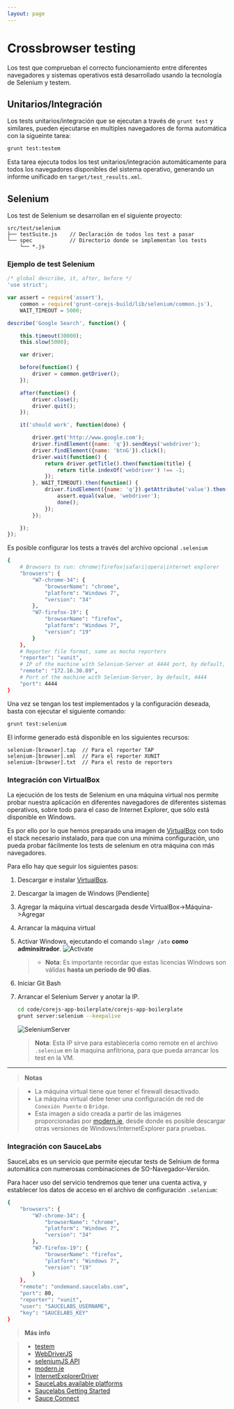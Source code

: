 ```yaml
---
layout: page
---
```





Crossbrowser testing
====================


Los test que comprueban el correcto funcionamiento entre diferentes navegadores y sistemas operativos está desarrollado usando la tecnología de Selenium y testem.

## Unitarios/Integración ##

Los tests unitarios/integración que se ejecutan a través de `grunt test` y similares, pueden ejecutarse en multiples navegadores de forma automática con la sigueinte tarea:

```bash
grunt test:testem
```

Esta tarea ejecuta todos los test unitarios/integración automáticamente para todos los navegadores disponibles del sistema operativo, generando un informe unificado en `target/test_results.xml`.



## Selenium ##

Los test de Selenium se desarrollan en el siguiente proyecto:

```
src/test/selenium
├── testSuite.js    // Declaración de todos los test a pasar
└── spec            // Directorio donde se implementan los tests
    └── *.js
```

### Ejemplo de test Selenium

```javascript
/* global describe, it, after, before */
'use strict';

var assert = require('assert'),
    common = require('grunt-corejs-build/lib/selenium/common.js'),
    WAIT_TIMEOUT = 5000;

describe('Google Search', function() {

    this.timeout(30000);
    this.slow(5000);

    var driver;

    before(function() {
        driver = common.getDriver();
    });

    after(function() {
        driver.close();
        driver.quit();
    });

    it('should work', function(done) {

        driver.get('http://www.google.com');
        driver.findElement({name: 'q'}).sendKeys('webdriver');
        driver.findElement({name: 'btnG'}).click();
        driver.wait(function() {
            return driver.getTitle().then(function(title) {
                return title.indexOf('webdriver') !== -1;
            });
        }, WAIT_TIMEOUT).then(function() {
            driver.findElement({name: 'q'}).getAttribute('value').then(function(value) {
                assert.equal(value, 'webdriver');
                done();
            });
        });

    });
});
```


Es posible configurar los tests a través del archivo opcional `.selenium`

```bash
{
    # Browsers to run: chrome|firefox|safari|opera|internet explorer
    "browsers": {
        "W7-chrome-34": {
            "browserName": "chrome",
            "platform": "Windows 7",
            "version": "34"
        },
        "W7-firefox-19": {
            "browserName": "firefox",
            "platform": "Windows 7",
            "version": "19"
        }
    },
    # Reporter file format, same as mocha reporters
    "reporter": "xunit",
    # IP of the machine with Selenium-Server at 4444 port, by default, localhost
    "remote": "172.16.30.89",
    # Port of the machine with Selenium-Server, by default, 4444
    "port": 4444
}
```

Una vez se tengan los test implementados y la configuración deseada, basta con ejecutar el siguiente comando:

```bash
grunt test:selenium
```

El informe generado está disponible en los siguientes recursos:

```
selenium-[browser].tap  // Para el reporter TAP
selenium-[browser].xml  // Para el reporter XUNIT
selenium-[browser].txt  // Para el resto de reporters
```


### Integración con VirtualBox


La ejecución de los tests de Selenium en una máquina virtual nos permite probar nuestra aplicación en diferentes navegadores de diferentes sistemas operativos, sobre todo para el caso de Internet Explorer, que sólo está disponible en Windows.

Es por ello por lo que hemos preparado una imagen de [VirtualBox](https://www.virtualbox.org/) con todo el stack necesario instalado, para que con una mínima configuración, uno pueda probar fácilmente los tests de selenium en otra máquina con más navegadores.

Para ello hay que seguir los siguientes pasos:

1. Descargar e instalar [VirtualBox](https://www.virtualbox.org/).

2. Descargar la imagen de Windows [Pendiente]

3. Agregar la máquina virtual descargada desde VirtualBox->Máquina->Agregar

4. Arrancar la máquina virtual

5. Activar Windows, ejecutando el comando `slmgr /ato` **como adminsitrador**.
    ![Activate](/assets/images/win-activate.png)
    > * **Nota**: Es importante recordar que estas licencias Windows son válidas **hasta un período de 90 días**.

6. Iniciar Git Bash

7. Arrancar el Selenium Server y anotar la IP.
    
    ```bash
    cd code/corejs-app-boilerplate/corejs-app-boilerplate
    grunt server:selenium --keepalive
    ```

    ![SeleniumServer](/assets/images/selenium-server.png)

   > **Nota**: Esta IP sirve para establecerla como remote en el archivo `.selenium` en la maquina anfitriona, para que pueda arrancar los test en la VM.

-----

> **Notas**

> * La máquina virtual tiene que tener el firewall desactivado.
> * La máquina virtual debe tener una configuración de red de `Conexión Puente` o `Bridge`.
> * Esta imagen a sido creada a partir de las imágenes proporcionadas por [modern.ie](http://loc.modern.ie/es-es/virtualization-tools), desde donde es posible descargar otras versiones de Windows/InternetExplorer para pruebas.


### Integración con SauceLabs

SauceLabs es un servicio que permite ejecutar tests de Selnium de forma automática con numerosas combinaciones de SO-Navegador-Versión.

Para hacer uso del servicio tendremos que tener una cuenta activa, y establecer los datos de acceso en el archivo de configuración `.selenium`:

```bash
{
    "browsers": {
        "W7-chrome-34": {
            "browserName": "chrome",
            "platform": "Windows 7",
            "version": "34"
        },
        "W7-firefox-19": {
            "browserName": "firefox",
            "platform": "Windows 7",
            "version": "19"
        }
    },
    "remote": "ondemand.saucelabs.com",
    "port": 80,
    "reporter": "xunit",
    "user": "SAUCELABS_USERNAME",
    "key": "SAUCELABS_KEY"
}
```

> **Más info**

> * [testem](https://github.com/airportyh/testem)
> * [WebDriverJS](https://code.google.com/p/selenium/wiki/WebDriverJs)
> * [seleniumJS API](http://selenium.googlecode.com/git/docs/api/javascript/index.html)
> * [modern.ie](http://loc.modern.ie/es-es/virtualization-tools)
> * [InternetExplorerDriver](https://code.google.com/p/selenium/wiki/InternetExplorerDriver)
> * [SauceLabs available platforms](https://saucelabs.com/platforms)
> * [Saucelabs Getting Started](https://saucelabs.com/docs/onboarding)
> * [Sauce Connect](https://docs.saucelabs.com/reference/sauce-connect/)

